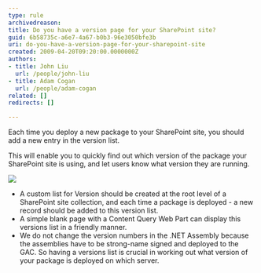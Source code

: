 ```yaml
---
type: rule
archivedreason: 
title: Do you have a version page for your SharePoint site?
guid: 6b58735c-a6e7-4a67-b0b3-96e3050bfe3b
uri: do-you-have-a-version-page-for-your-sharepoint-site
created: 2009-04-20T09:20:00.0000000Z
authors:
- title: John Liu
  url: /people/john-liu
- title: Adam Cogan
  url: /people/adam-cogan
related: []
redirects: []

---
```


Each time you deploy a new package to your SharePoint site, you should add a new entry in the version list.

This will enable you to quickly find out which version of the package your SharePoint site is using, and let users know what version they are running.

<!--endintro-->

![](SP_version_small.jpg)



* A custom list for Version should be created at the root level of a SharePoint site collection, and each time a package is deployed - a new record should be added to this version list.
* A simple blank page with a Content Query Web Part can display this versions list in a friendly manner.
* We do not change the version numbers in the .NET Assembly because the assemblies have to be strong-name signed and deployed to the GAC.  So having a versions list is crucial in working out what version of your package is deployed on which server.
